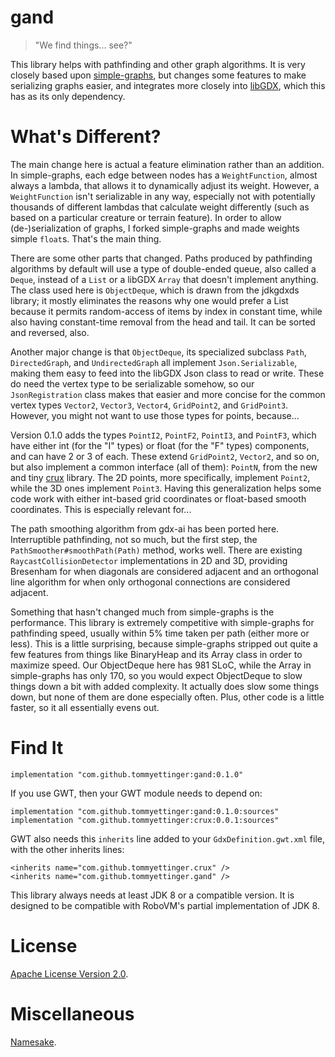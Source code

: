 # gand

> "We find things... see?"

This library helps with pathfinding and other graph algorithms.
It is very closely based upon [simple-graphs](https://github.com/earlygrey/simple-graphs), but
changes some features to make serializing graphs easier, and integrates more closely into
[libGDX](https://github.com/libgdx/libgdx), which this has as its only dependency.

# What's Different?

The main change here is actual a feature elimination rather than an addition. In simple-graphs, each edge between
nodes has a `WeightFunction`, almost always a lambda, that allows it to dynamically adjust its weight. However, a
`WeightFunction` isn't serializable in any way, especially not with potentially thousands of different lambdas that
calculate weight differently (such as based on a particular creature or terrain feature). In order to allow
(de-)serialization of graphs, I forked simple-graphs and made weights simple `float`s. That's the main thing.

There are some other parts that changed. Paths produced by pathfinding algorithms by default will use a type of
double-ended queue, also called a `Deque`, instead of a `List` or a libGDX `Array` that doesn't implement anything.
The class used here is `ObjectDeque`, which is drawn from the jdkgdxds library; it mostly eliminates the reasons why
one would prefer a List because it permits random-access of items by index in constant time, while also having
constant-time removal from the head and tail. It can be sorted and reversed, also.

Another major change is that `ObjectDeque`, its specialized subclass `Path`, `DirectedGraph`, and `UndirectedGraph`
all implement `Json.Serializable`, making them easy to feed into the libGDX Json class to read or write. These do
need the vertex type to be serializable somehow, so our `JsonRegistration` class makes that easier and more concise
for the common vertex types `Vector2`, `Vector3`, `Vector4`, `GridPoint2`, and `GridPoint3`. However, you might not
want to use those types for points, because...

Version 0.1.0 adds the types `PointI2`, `PointF2`, `PointI3`, and `PointF3`, which have either int (for the "I"
types) or float (for the "F" types) components, and can have 2 or 3 of each. These extend `GridPoint2`, `Vector2`,
and so on, but also implement a common interface (all of them): `PointN`, from the new and tiny
[crux](https://github.com/tommyettinger/crux) library. The 2D points, more specifically, implement `Point2`, while
the 3D ones implement `Point3`. Having this generalization helps some code work with either int-based grid
coordinates or float-based smooth coordinates. This is especially relevant for...

The path smoothing algorithm from gdx-ai has been ported here. Interruptible pathfinding, not so much, but the
first step, the `PathSmoother#smoothPath(Path)` method, works well. There are existing `RaycastCollisionDetector`
implementations in 2D and 3D, providing Bresenham for when diagonals are considered adjacent and an orthogonal
line algorithm for when only orthogonal connections are considered adjacent.

Something that hasn't changed much from simple-graphs is the performance. This library is extremely competitive
with simple-graphs for pathfinding speed, usually within 5% time taken per path (either more or less). This is
a little surprising, because simple-graphs stripped out quite a few features from things like BinaryHeap and its
Array class in order to maximize speed. Our ObjectDeque here has 981 SLoC, while the Array in simple-graphs has
only 170, so you would expect ObjectDeque to slow things down a bit with added complexity. It actually does slow
some things down, but none of them are done especially often. Plus, other code is a little faster, so it all
essentially evens out.

# Find It

`implementation "com.github.tommyettinger:gand:0.1.0"`

If you use GWT, then your GWT module needs to depend on:

```
implementation "com.github.tommyettinger:gand:0.1.0:sources"
implementation "com.github.tommyettinger:crux:0.0.1:sources"
```

GWT also needs this `inherits` line added to your `GdxDefinition.gwt.xml` file, with the other inherits lines:

```
<inherits name="com.github.tommyettinger.crux" />
<inherits name="com.github.tommyettinger.gand" />
```

This library always needs at least JDK 8 or a compatible version. It is designed to be compatible with RoboVM's
partial implementation of JDK 8.


# License

[Apache License Version 2.0](LICENSE).

# Miscellaneous

[Namesake](https://starwars.fandom.com/wiki/Gand).